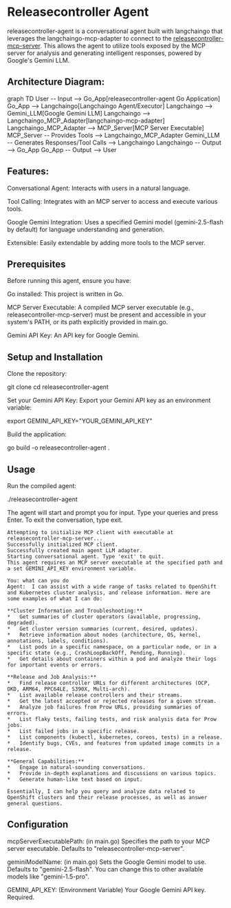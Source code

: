 # Releasecontroller Agent
releasecontroller-agent is a conversational agent built with langchaingo that leverages the langchaingo-mcp-adapter to connect to the [releasecontroller-mcp-server](https://github.com/Prashanth684/releasecontroller-mcp-server). This allows the agent to utilize tools exposed by the MCP server for analysis and generating intelligent responses, powered by Google's Gemini LLM.

## Architecture Diagram:

graph TD
    User -- Input --> Go_App[releasecontroller-agent Go Application]
    Go_App --> Langchaingo[Langchaingo Agent/Executor]
    Langchaingo --> Gemini_LLM[Google Gemini LLM]
    Langchaingo --> Langchaingo_MCP_Adapter[langchaingo-mcp-adapter]
    Langchaingo_MCP_Adapter --> MCP_Server[MCP Server Executable]
    MCP_Server -- Provides Tools --> Langchaingo_MCP_Adapter
    Gemini_LLM -- Generates Responses/Tool Calls --> Langchaingo
    Langchaingo -- Output --> Go_App
    Go_App -- Output --> User

## Features:

Conversational Agent: Interacts with users in a natural language.

Tool Calling: Integrates with an MCP server to access and execute various tools.

Google Gemini Integration: Uses a specified Gemini model (gemini-2.5-flash by default) for language understanding and generation.

Extensible: Easily extendable by adding more tools to the MCP server.

## Prerequisites

Before running this agent, ensure you have:

Go installed: This project is written in Go.

MCP Server Executable: A compiled MCP server executable (e.g., releasecontroller-mcp-server) must be present and accessible in your system's PATH, or its path explicitly provided in main.go.

Gemini API Key: An API key for Google Gemini.

## Setup and Installation

Clone the repository:

git clone <your-repo-url>
cd releasecontroller-agent

Set your Gemini API Key:
Export your Gemini API key as an environment variable:

export GEMINI_API_KEY="YOUR_GEMINI_API_KEY"

Build the application:

go build -o releasecontroller-agent .

## Usage
Run the compiled agent:

./releasecontroller-agent

The agent will start and prompt you for input. Type your queries and press Enter. To exit the conversation, type exit.

```
Attempting to initialize MCP client with executable at releasecontroller-mcp-server...
Successfully initialized MCP client.
Successfully created main agent LLM adapter.
Starting conversational agent. Type 'exit' to quit.
This agent requires an MCP server executable at the specified path and a set GEMINI_API_KEY environment variable.

You: what can you do
Agent:  I can assist with a wide range of tasks related to OpenShift and Kubernetes cluster analysis, and release information. Here are some examples of what I can do:

**Cluster Information and Troubleshooting:**
*   Get summaries of cluster operators (available, progressing, degraded).
*   Get cluster version summaries (current, desired, updates).
*   Retrieve information about nodes (architecture, OS, kernel, annotations, labels, conditions).
*   List pods in a specific namespace, on a particular node, or in a specific state (e.g., CrashLoopBackOff, Pending, Running).
*   Get details about containers within a pod and analyze their logs for important events or errors.

**Release and Job Analysis:**
*   Find release controller URLs for different architectures (OCP, OKD, ARM64, PPC64LE, S390X, Multi-arch).
*   List available release controllers and their streams.
*   Get the latest accepted or rejected releases for a given stream.
*   Analyze job failures from Prow URLs, providing summaries of errors.
*   List flaky tests, failing tests, and risk analysis data for Prow jobs.
*   List failed jobs in a specific release.
*   List components (kubectl, kubernetes, coreos, tests) in a release.
*   Identify bugs, CVEs, and features from updated image commits in a release.

**General Capabilities:**
*   Engage in natural-sounding conversations.
*   Provide in-depth explanations and discussions on various topics.
*   Generate human-like text based on input.

Essentially, I can help you query and analyze data related to OpenShift clusters and their release processes, as well as answer general questions.
```

## Configuration
mcpServerExecutablePath: (in main.go) Specifies the path to your MCP server executable. Defaults to "releasecontroller-mcp-server".

geminiModelName: (in main.go) Sets the Google Gemini model to use. Defaults to "gemini-2.5-flash". You can change this to other available models like "gemini-1.5-pro".

GEMINI_API_KEY: (Environment Variable) Your Google Gemini API key. Required.
